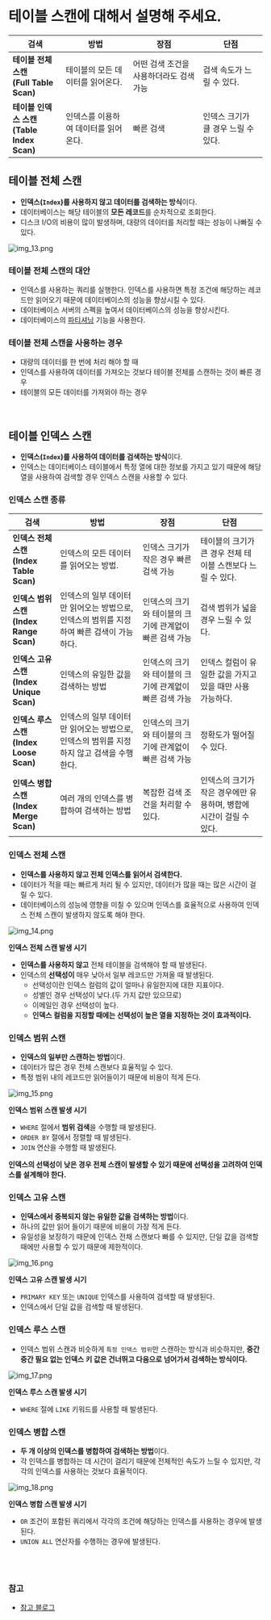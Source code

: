 # 테이블 스캔에 대해서 설명해 주세요. 

| 검색                                    | 방법                   | 장점                     | 단점                    |
|---------------------------------------|----------------------|------------------------|-----------------------|
| **테이블 전체 스캔<br/>(Full Table Scan)**   | 테이블의 모든 데이터를 읽어온다.   | 어떤 검색 조건을 사용하더라도 검색 가능 | 검색 속도가 느릴 수 있다.       |
| **테이블 인덱스 스캔<br/>(Table Index Scan)** | 인덱스를 이용하여 데이터를 읽어온다. | 빠른 검색                  | 인덱스 크기가 클 경우 느릴 수 있다. |


## 테이블 전체 스캔

- **인덱스(`Index`)를 사용하지 않고 데이터를 검색하는 방식**이다.
- 데이터베이스는 해당 테이블의 **모든 레코드**를 순차적으로 조회한다.
- 디스크 I/O의 비용이 많이 발생하며, 대량의 데이터를 처리할 때는 성능이 나빠질 수 있다.

![img_13.png](image/img_13.png)

### 테이블 전체 스캔의 대안

- 인덱스를 사용하는 쿼리를 실행한다. 인덱스를 사용하면 특정 조건에 해당하는 레코드만 읽어오기 때문에 데이터베이스의 성능을 향상시킬 수 있다.
- 데이터베이스 서버의 스펙을 높여서 데이터베이스의 성능을 향상시킨다.
- 데이터베이스의 [파티셔닝](https://github.com/genesis12345678/TIL/blob/main/interview/database/1_10/Partitioning.md) 기능을 사용한다.

### 테이블 전체 스캔을 사용하는 경우

- 대량의 데이터를 한 번에 처리 해야 할 때
- 인덱스를 사용하여 데이터를 가져오는 것보다 테이블 전체를 스캔하는 것이 빠른 경우
- 테이블의 모든 데이터를 가져와야 하는 경우

<br>

## 테이블 인덱스 스캔

- **인덱스(`Index`)를 사용하여 데이터를 검색하는 방식**이다.
- 인덱스는 데이터베이스 테이블에서 특정 열에 대한 정보를 가지고 있기 때문에 해당 열을 사용하여 검색할 경우 인덱스 스캔을 사용할 수 있다.

### 인덱스 스캔 종류

| 검색                                    | 방법                                                 | 장점                              | 단점                                      |
|---------------------------------------|----------------------------------------------------|---------------------------------|-----------------------------------------|
| **인덱스 전체 스캔<br/>(Index Table Scan)**  | 인덱스의 모든 데이터를 읽어오는 방법.                              | 인덱스 크기가 작은 경우 빠른 검색 가능          | 테이블의 크기가 큰 경우 전체 테이블 스캔보다 느릴 수 있다.      |
| **인덱스 범위 스캔<br/>(Index Range Scan)**  | 인덱스의 일부 데이터만 읽어오는 방법으로, 인덱스의 범위를 지정하여 빠른 검색이 가능하다. | 인덱스의 크기와 테이블의 크기에 관계없이 빠른 검색 가능 | 검색 범위가 넓을 경우 느릴 수 있다.                   |
| **인덱스 고유 스캔<br/>(Index Unique Scan)** | 인덱스의 유일한 값을 검색하는 방법                                | 인덱스의 크기와 테이블의 크기에 관계없이 빠른 검색 가능 | 인덱스 컬럼이 유일한 값을 가지고 있을 때만 사용 가능하다.       |
| **인덱스 루스 스캔<br/>(Index Loose Scan)**  | 인덱스의 일부 데이터만 읽어오는 방법으로, 인덱스의 범위를 지정하지 않고 검색을 수행한다. | 인덱스의 크기와 테이블의 크기에 관계없이 빠른 검색 가능 | 정확도가 떨어질 수 있다.                          |
| **인덱스 병합 스캔<br/>(Index Merge Scan)**  | 여러 개의 인덱스를 병합하여 검색하는 방법                            | 복잡한 검색 조건을 처리할 수 있다.            | 인덱스의 크기가 작은 경우에만 유용하며, 병합에 시간이 걸릴 수 있다. |

### 인덱스 전체 스캔

- **인덱스를 사용하지 않고 전체 인덱스를 읽어서 검색한다.**
- 데이터가 적을 때는 빠르게 처리 될 수 있지만, 데이터가 많을 때는 많은 시간이 걸릴 수 있다.
- 데이터베이스의 성능에 영향을 미칠 수 있으며 인덱스를 효율적으로 사용하여 인덱스 전체 스캔이 발생하지 않도록 해야 한다.

![img_14.png](image/img_14.png)

**인덱스 전체 스캔 발생 시기**
- **인덱스를 사용하지 않고** 전체 테이블을 검색해야 할 때 발생된다.
- 인덱스의 **선택성이** 매우 낮아서 일부 레코드만 가져올 때 발생된다.
  - 선택성이란 인덱스 컬럼의 값이 얼마나 유일한지에 대한 지표이다.
  - 성별인 경우 선택성이 낮다.(두 가지 값만 있으므로)
  - 이메일인 경우 선택성이 높다.
  - **인덱스 컬럼을 지정할 때에는 선택성이 높은 열을 지정하는 것이 효과적이다.**

### 인덱스 범위 스캔

- **인덱스의 일부만 스캔하는 방법**이다. 
- 데이터가 많은 경우 전체 스캔보다 효율적일 수 있다.
- 특정 범위 내의 레코드만 읽어들이기 때문에 비용이 적게 든다.

![img_15.png](image/img_15.png)

**인덱스 범위 스캔 발생 시기**
- `WHERE` 절에서 **범위 검색**을 수행할 때 발생된다.
- `ORDER BY` 절에서 정렬할 때 발생된다.
- `JOIN` 연산을 수행할 때 발생된다.
 
**인덱스의 선택성이 낮은 경우 전체 스캔이 발생할 수 있기 때문에 선택성을 고려하여 인덱스를 설계해야 한다.**


### 인덱스 고유 스캔

- **인덱스에서 중복되지 않는 유일한 값을 검색하는 방법**이다.
- 하나의 값만 읽어 들이기 때문에 비용이 가장 적게 든다.
- 유일성을 보장하기 때문에 인덱스 전채 스캔보다 빠를 수 있지만, 단일 값을 검색할 때에만 사용할 수 있기 때문에 제한적이다.

![img_16.png](image/img_16.png)

**인덱스 고유 스캔 발생 시기**
- `PRIMARY KEY` 또는 `UNIQUE` 인덱스를 사용하여 검색할 때 발생된다.
- 인덱스에서 단일 값을 검색할 때 발생된다.


### 인덱스 루스 스캔
- 인덱스 범위 스캔과 비슷하게 `특정 인덱스 범위`만 스캔하는 방식과 비슷하지만, **중간중간 필요 없는 인덱스 키 값은 건너뛰고 다음으로 넘어가서 검색하는 방식이다.**

![img_17.png](image/img_17.png)

**인덱스 루스 스캔 발생 시기**
- `WHERE` 절에 `LIKE` 키워드를 사용할 때 발생된다.


### 인덱스 병합 스캔

- **두 개 이상의 인덱스를 병합하여 검색하는 방법**이다.
- 각 인덱스를 병합하는 데 시간이 걸리기 때문에 전체적인 속도가 느릴 수 있지만, 각각의 인덱스를 사용하는 것보다 효율적이다.

![img_18.png](image/img_18.png)

**인덱스 병합 스캔 발생 시기**
- `OR` 조건이 포함된 쿼리에서 각각의 조건에 해당하는 인덱스를 사용하는 경우에 발생된다.
- `UNION ALL` 연산자를 수행하는 경우에 발생된다.


<br>

<br>

### 참고
- [참고 블로그](https://adjh54.tistory.com/163#hELLO)